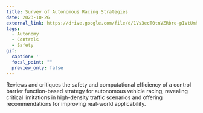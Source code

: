 ```yaml
---
title: Survey of Autonomous Racing Strategies
date: 2023-10-26
external_link: https://drive.google.com/file/d/1Vs3ecT0tnVZRbre-pIVtUmhUtzIryz8f/view?usp=sharing
tags:
  - Autonomy
  - Controls
  - Safety
gif:
  caption: ''
  focal_point: ""
  preview_only: false
---
```


Reviews and critiques the safety and computational efficiency of a control barrier function-based strategy for autonomous vehicle racing, revealing critical limitations in high-density traffic scenarios and offering recommendations for improving real-world applicability.
<!--more-->
